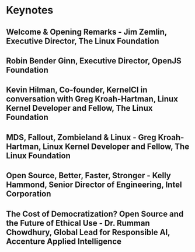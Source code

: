 # Keynotes

## Welcome & Opening Remarks - Jim Zemlin, Executive Director, The Linux Foundation

## Robin Bender Ginn, Executive Director, OpenJS Foundation

## Kevin Hilman, Co-founder, KernelCI in conversation with Greg Kroah-Hartman, Linux Kernel Developer and Fellow, The Linux Foundation

## MDS, Fallout, Zombieland & Linux - Greg Kroah-Hartman, Linux Kernel Developer and Fellow, The Linux Foundation

## Open Source, Better, Faster, Stronger - Kelly Hammond, Senior Director of Engineering, Intel Corporation

## The Cost of Democratization? Open Source and the Future of Ethical Use - Dr. Rumman Chowdhury, Global Lead for Responsible AI, Accenture Applied Intelligence

